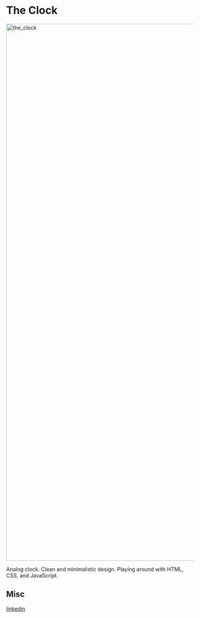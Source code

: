 # The Clock

<img width="1439" alt="the_clock" src="https://user-images.githubusercontent.com/47321557/69900064-8a407880-136f-11ea-9a93-de51eb1f0870.png">

Analog clock. Clean and minimalistic design. Playing around with HTML, CSS, and JavaScript.


## Misc

[linkedin](https://www.linkedin.com/in/mickeberg/)
